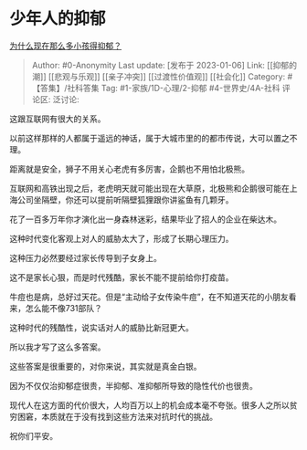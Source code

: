 # 少年人的抑郁
[为什么现在那么多小孩得抑郁？](https://www.zhihu.com/question/486206053/answer/2831797261)

> Author: #0-Anonymity
> Last update: [发布于 2023-01-06]
> Link: [[抑郁的潮]] [[悲观与乐观]] [[亲子冲突]] [[过渡性价值观]] [[社会化]]
> Category: #【答集】/社科答集
> Tag: #1-家族/1D-心理/2-抑郁 #4-世界史/4A-社科
> 评论区:
> 泛讨论:

这跟互联网有很大的关系。

以前这样那样的人都属于遥远的神话，属于大城市里的的都市传说，大可以置之不理。

距离就是安全，狮子不用关心老虎有多厉害，企鹅也不用怕北极熊。

互联网和高铁出现之后，老虎明天就可能出现在大草原，北极熊和企鹅很可能在上海公司坐隔壁，你还可以提前听隔壁狐狸跟你讲鲨鱼有几颗牙。

花了一百多万年你才演化出一身森林迷彩，结果毕业了招人的企业在柴达木。

这种时代变化客观上对人的威胁太大了，形成了长期心理压力。

这种压力必然要经过家长传导到子女身上。

这不是家长心狠，而是时代残酷，家长不能不提前给你打疫苗。

牛痘也是病，总好过天花。但是“主动给子女传染牛痘”，在不知道天花的小朋友看来，怎么能不像731部队？

这种时代的残酷性，说实话对人的威胁比新冠更大。

所以我才写了这么多答案。

这些答案是很重要的，对你来说，其实就是真金白银。

因为不仅仅治抑郁症很贵，半抑郁、准抑郁所导致的隐性代价也很贵。

现代人在这方面的代价很大，人均百万以上的机会成本毫不夸张。很多人之所以贫穷困窘，本质就在于没有找到这些方法来对抗时代的挑战。

祝你们平安。
